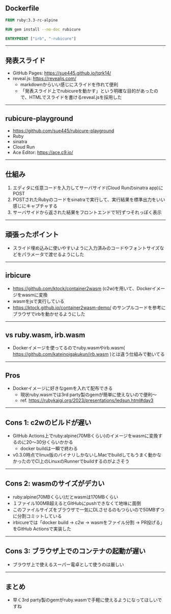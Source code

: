 ## Dockerfile
```dockerfile
FROM ruby:3.3-rc-alpine

RUN gem install --no-doc rubicure

ENTRYPOINT ["irb", "-rubicure"]
```

---
## 発表スライド
* GitHub Pages: https://sue445.github.io/tqrk14/
* reveal.js: https://revealjs.com/
  * markdownからいい感じにスライドを作れて便利
  * 「発表スライド上でrubicureを動かす」という明確な目的があったので、HTMLでスライドを書けるreveal.jsを採用した

---
## rubicure-playground
* https://github.com/sue445/rubicure-playground
* Ruby
* sinatra
* Cloud Run
* Ace Editor: https://ace.c9.io/

---
## 仕組み
1. エディタに任意コードを入力してサーバサイド(Cloud Runのsinatra app)にPOST
2. POSTされたRubyのコードをsinatraで実行して、実行結果を標準出力をいい感じにキャプチャする
3. サーバサイドから返された結果をフロントエンドで1行ずつそれっぽく表示

---
## 頑張ったポイント
* スライド埋め込みに使いやすいように入力済みのコードやフォントサイズなどをパラメータで渡せるようにした

---
## irbicure
* https://github.com/ktock/container2wasm (c2w)を用いて、Dockerイメージをwasmに変換
* wasmをjsで実行している
* https://ktock.github.io/container2wasm-demo/ のサンプルコードを参考にブラウザでirbを動かせるようにした

---
## vs ruby.wasm, irb.wasm
* Dockerイメージを使ってるのでruby.wasmやirb.wasm( https://github.com/kateinoigakukun/irb.wasm )とは違う仕組みで動いてる

---
## Pros
* Dockerイメージに好きなgemを入れて配布できる
  * 現状ruby.wasmでは3rd party製のgemが簡単に使えないので便利〜
  * ref. https://rubykaigi.org/2023/presentations/ledsun.html#day3

---
## Cons 1: c2wのビルドが遅い
* GitHub Actions上でruby:alpine(70MBくらい)のイメージをwasmに変換するのに20〜30分くらいかかる
  * docker buildは一瞬で終わる
* v0.3.0時点でlinux版のバイナリしかないしMacでbuildしてもうまく動かなかったのでCI上のLinuxのRunnerでbuildするのがよさそう

---
## Cons 2: wasmのサイズがデカい
* ruby:alpine(70MBくらい)だとwasmは170MBくらい
* １ファイル100MB超えるとGitHubにpushできなくて地味に面倒
* このファイルサイズをブラウザで一気にDLさせるのもつらいので50MBずつに分割コミットしている
* irbicureでは「docker build -> c2w -> wasmをファイル分割 -> PR投げる」をGitHub Actionsで実装した

---
## Cons 3: ブラウザ上でのコンテナの起動が遅い
* ブラウザ上で使えるスーパー電卓として使うのは厳しい

---
## まとめ
* 早く3rd party製のgemがruby.wasmで手軽に使えるようになってほしいですね
